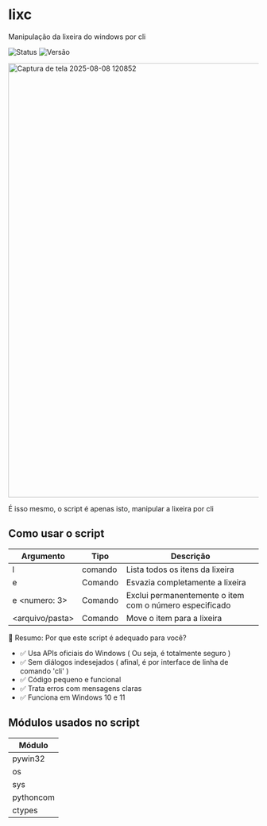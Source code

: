 # lixc
Manipulação da lixeira do windows por cli

![Status](https://img.shields.io/badge/Status-Ativo-brightgreen)
![Versão](https://img.shields.io/badge/Versão-1.0-blue)

<img width="878" height="875" alt="Captura de tela 2025-08-08 120852" src="https://github.com/user-attachments/assets/0fc9ce5d-f02a-4f43-b6df-ff368899930e" />


É isso mesmo, o script é apenas isto, manipular a lixeira por cli


## Como usar o script

| Argumento | Tipo | Descrição |
| ----------- | ----------- | ----------- |
| l     | comando | Lista todos os itens da lixeira |
| e      | Comando | Esvazia completamente a lixeira |
| e <numero: 3> | Comando | Exclui permanentemente o item com o número especificado |
| <arquivo/pasta> | Comando | Move o item para a lixeira |


📌 Resumo: Por que este script é adequado para você?
- ✅ Usa APIs oficiais do Windows ( Ou seja, é totalmente seguro )
- ✅ Sem diálogos indesejados ( afinal, é por interface de linha de comando 'cli' )
- ✅ Código pequeno e funcional
- ✅ Trata erros com mensagens claras
- ✅ Funciona em Windows 10 e 11

## Módulos usados no script

| Módulo |
| -- |
| pywin32 |
| os |
| sys |
| pythoncom |
| ctypes |
